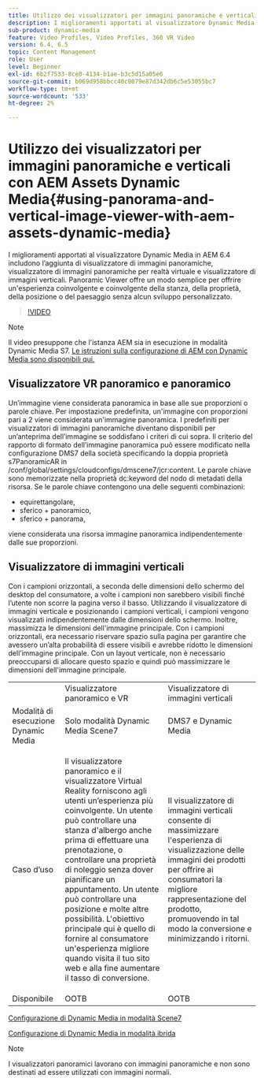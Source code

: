 ```yaml
---
title: Utilizzo dei visualizzatori per immagini panoramiche e verticali con AEM Assets Dynamic Media
description: I miglioramenti apportati al visualizzatore Dynamic Media in AEM 6.4 includono l’aggiunta di visualizzatore di immagini panoramiche, visualizzatore di immagini panoramiche per realtà virtuale e visualizzatore di immagini verticali. Panoramic Viewer offre un modo semplice per offrire un'esperienza coinvolgente e coinvolgente della stanza, della proprietà, della posizione o del paesaggio senza alcun sviluppo personalizzato.
sub-product: dynamic-media
feature: Video Profiles, Video Profiles, 360 VR Video
version: 6.4, 6.5
topic: Content Management
role: User
level: Beginner
exl-id: 6b2f7533-8ce0-4134-b1ae-b3c5d15a05e6
source-git-commit: b069d958bbcc40c0079e87d342db6c5e53055bc7
workflow-type: tm+mt
source-wordcount: '533'
ht-degree: 2%

---
```


# Utilizzo dei visualizzatori per immagini panoramiche e verticali con AEM Assets Dynamic Media{#using-panorama-and-vertical-image-viewer-with-aem-assets-dynamic-media}

I miglioramenti apportati al visualizzatore Dynamic Media in AEM 6.4 includono l’aggiunta di visualizzatore di immagini panoramiche, visualizzatore di immagini panoramiche per realtà virtuale e visualizzatore di immagini verticali. Panoramic Viewer offre un modo semplice per offrire un&#39;esperienza coinvolgente e coinvolgente della stanza, della proprietà, della posizione o del paesaggio senza alcun sviluppo personalizzato.

>[!VIDEO](https://video.tv.adobe.com/v/24156/?quality=9&learn=on)

>[!NOTE]
>
>Il video presuppone che l&#39;istanza AEM sia in esecuzione in modalità Dynamic Media S7. [Le istruzioni sulla configurazione di AEM con Dynamic Media sono disponibili qui.](https://helpx.adobe.com/it/experience-manager/6-3/assets/using/config-dynamic-fp-14410.html)

## Visualizzatore VR panoramico e panoramico

Un’immagine viene considerata panoramica in base alle sue proporzioni o parole chiave. Per impostazione predefinita, un&#39;immagine con proporzioni pari a 2 viene considerata un&#39;immagine panoramica. I predefiniti per visualizzatori di immagini panoramiche diventano disponibili per un’anteprima dell’immagine se soddisfano i criteri di cui sopra. Il criterio del rapporto di formato dell’immagine panoramica può essere modificato nella configurazione DMS7 della società specificando la doppia proprietà s7PanoramicAR in /conf/global/settings/cloudconfigs/dmscene7/jcr:content. Le parole chiave sono memorizzate nella proprietà dc:keyword del nodo di metadati della risorsa. Se le parole chiave contengono una delle seguenti combinazioni:

* equirettangolare,
* sferico + panoramico,
* sferico + panorama,

viene considerata una risorsa immagine panoramica indipendentemente dalle sue proporzioni.

## Visualizzatore di immagini verticali

Con i campioni orizzontali, a seconda delle dimensioni dello schermo del desktop del consumatore, a volte i campioni non sarebbero visibili finché l’utente non scorre la pagina verso il basso. Utilizzando il visualizzatore di immagini verticale e posizionando i campioni verticali, i campioni vengono visualizzati indipendentemente dalle dimensioni dello schermo. Inoltre, massimizza le dimensioni dell&#39;immagine principale. Con i campioni orizzontali, era necessario riservare spazio sulla pagina per garantire che avessero un’alta probabilità di essere visibili e avrebbe ridotto le dimensioni dell’immagine principale. Con un layout verticale, non è necessario preoccuparsi di allocare questo spazio e quindi può massimizzare le dimensioni dell&#39;immagine principale.

<table> 
 <tbody>
  <tr>
   <td> </td>
   <td>Visualizzatore panoramico e VR</td>
   <td>Visualizzatore di immagini verticali</td>
  </tr>
  <tr>
   <td>Modalità di esecuzione Dynamic Media</td>
   <td>Solo modalità Dynamic Media Scene7</td>
   <td>DMS7 e Dynamic Media</td>
  </tr>
  <tr>
   <td>Caso d’uso </td>
   <td><p>Il visualizzatore panoramico e il visualizzatore Virtual Reality forniscono agli utenti un’esperienza più coinvolgente. Un utente può controllare una stanza d'albergo anche prima di effettuare una prenotazione, o controllare una proprietà di noleggio senza dover pianificare un appuntamento. Un utente può controllare una posizione e molte altre possibilità. L'obiettivo principale qui è quello di fornire al consumatore un'esperienza migliore quando visita il tuo sito web e alla fine aumentare il tasso di conversione.</p> <p> </p> </td> 
   <td><p>Il visualizzatore di immagini verticali consente di massimizzare l'esperienza di visualizzazione delle immagini dei prodotti per offrire ai consumatori la migliore rappresentazione del prodotto, promuovendo in tal modo la conversione e minimizzando i ritorni.</p> <p> </p> </td>
  </tr>
  <tr>
   <td>Disponibile </td>
   <td>OOTB</td>
   <td>OOTB</td>
  </tr>
 </tbody>
</table>

[Configurazione di Dynamic Media in modalità Scene7](https://helpx.adobe.com/experience-manager/6-5/assets/using/config-dms7.html)

[Configurazione di Dynamic Media in modalità ibrida](https://helpx.adobe.com/it/experience-manager/6-5/assets/using/config-dynamic.html)

>[!NOTE]
>
>I visualizzatori panoramici lavorano con immagini panoramiche e non sono destinati ad essere utilizzati con immagini normali.
